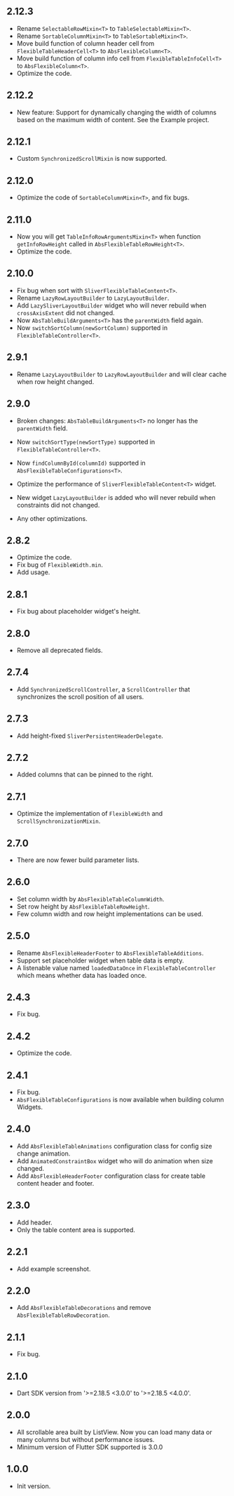 ## 2.12.3

* Rename `SelectableRowMixin<T>` to `TableSelectableMixin<T>`.
* Rename `SortableColumnMixin<T>` to `TableSortableMixin<T>`.
* Move build function of column header cell from `FlexibleTableHeaderCell<T>` to `AbsFlexibleColumn<T>`.
* Move build function of column info cell from `FlexibleTableInfoCell<T>` to `AbsFlexibleColumn<T>`.
* Optimize the code.

## 2.12.2

* New feature: Support for dynamically changing the width of columns based on the maximum width of content. See the Example project.

## 2.12.1

* Custom `SynchronizedScrollMixin` is now supported.

## 2.12.0

* Optimize the code of `SortableColumnMixin<T>`, and fix bugs.

## 2.11.0

* Now you will get `TableInfoRowArgumentsMixin<T>` when function `getInfoRowHeight` called in `AbsFlexibleTableRowHeight<T>`.
* Optimize the code.

## 2.10.0

* Fix bug when sort with `SliverFlexibleTableContent<T>`.
* Rename `LazyRowLayoutBuilder` to `LazyLayoutBuilder`.
* Add `LazySliverLayoutBuilder` widget who will never rebuild when `crossAxisExtent` did not changed.
* Now `AbsTableBuildArguments<T>` has the `parentWidth` field again.
* Now `switchSortColumn(newSortColumn)` supported in `FlexibleTableController<T>`.

## 2.9.1

* Rename `LazyLayoutBuilder` to `LazyRowLayoutBuilder` and will clear cache when row height changed.

## 2.9.0

* Broken changes: `AbsTableBuildArguments<T>` no longer has the `parentWidth` field.

* Now `switchSortType(newSortType)` supported in `FlexibleTableController<T>`.
* Now `findColumnById(columnId)` supported in `AbsFlexibleTableConfigurations<T>`.
* Optimize the performance of `SliverFlexibleTableContent<T>` widget.
* New widget `LazyLayoutBuilder` is added who will never rebuild when constraints did not changed.
* Any other optimizations.

## 2.8.2

* Optimize the code.
* Fix bug of `FlexibleWidth.min`.
* Add usage.

## 2.8.1

* Fix bug about placeholder widget's height.

## 2.8.0

* Remove all deprecated fields.

## 2.7.4

* Add `SynchronizedScrollController`, a `ScrollController` that synchronizes the scroll position of
  all users.

## 2.7.3

* Add height-fixed `SliverPersistentHeaderDelegate`.

## 2.7.2

* Added columns that can be pinned to the right.

## 2.7.1

* Optimize the implementation of `FlexibleWidth` and `ScrollSynchronizationMixin`.

## 2.7.0

* There are now fewer build parameter lists.

## 2.6.0

* Set column width by `AbsFlexibleTableColumnWidth`.
* Set row height by `AbsFlexibleTableRowHeight`.
* Few column width and row height implementations can be used.

## 2.5.0

* Rename `AbsFlexibleHeaderFooter` to `AbsFlexibleTableAdditions`.
* Support set placeholder widget when table data is empty.
* A listenable value named `loadedDataOnce` in `FlexibleTableController` which means whether data
  has loaded once.

## 2.4.3

* Fix bug.

## 2.4.2

* Optimize the code.

## 2.4.1

* Fix bug.
* `AbsFlexibleTableConfigurations` is now available when building column Widgets.

## 2.4.0

* Add `AbsFlexibleTableAnimations` configuration class for config size change animation.
* Add `AnimatedConstraintBox` widget who will do animation when size changed.
* Add `AbsFlexibleHeaderFooter` configuration class for create table content header and footer.

## 2.3.0

* Add header.
* Only the table content area is supported.

## 2.2.1

* Add example screenshot.

## 2.2.0

* Add `AbsFlexibleTableDecorations` and remove `AbsFlexibleTableRowDecoration`.

## 2.1.1

* Fix bug.

## 2.1.0

* Dart SDK version from '>=2.18.5 <3.0.0' to '>=2.18.5 <4.0.0'.

## 2.0.0

* All scrollable area built by ListView. Now you can load many data or many columns but without
  performance issues.
* Minimum version of Flutter SDK supported is 3.0.0

## 1.0.0

* Init version.
